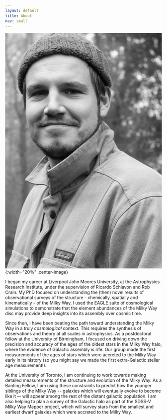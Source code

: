 ```yaml
---
layout: default
title: About
nav: small
---
```


![me](assets/img/me.jpg){:width="20%" .center-image}

I began my career at Liverpool John Moores University, at the Astrophysics Research Institute, under the supervision of Ricardo Schiavon and Rob Crain. My PhD focused on understanding the (then) novel results of observational surveys of the structure - chemically, spatially and kinematically - of the Milky Way. I used the EAGLE suite of cosmological simulations to demonstrate that the element abundances of the Milky Way disc may provide deep insights into its assembly over cosmic time.

Since then, I have been beating the path toward understanding the Milky Way in a truly _cosmological_ context. This requires the synthesis of observations and theory at all scales in astrophysics. As a postdoctoral fellow at the University of Birmingham, I focused on driving down the precision and accuracy of the ages of the oldest stars in the Milky Way halo, where the evidence of Galactic assembly is rife. Our group made the first measurements of the ages of stars which were accreted to the Milky Way early in its history (so you might say we made the first extra-Galactic stellar age measurement!).

At the University of Toronto, I am continuing to work towards making detailed measurements of the structure and evolution of the Milky Way. As a Banting Fellow, I am using these constraints to predict how the younger siblings of the Milky Way -- galaxies which will eventually evolve to become like it -- will appear among the rest of the distant galactic population. I am also helping to plan a survey of the Galactic halo as part of the SDSS-V Milky Way Mapper project, which will survey stars from the smallest and earliest dwarf galaxies which were accreted to the Milky Way.
